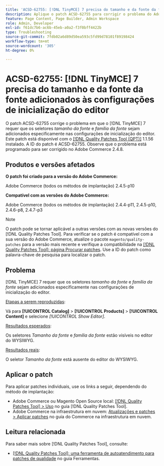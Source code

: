 ```yaml
---
title: 'ACSD-62755: [!DNL TinyMCE] 7 precisa do tamanho e da fonte da fonte adicionados às configurações de inicialização do editor'
description: Aplique o patch ACSD-62755 para corrigir o problema do Adobe Commerce, em que [!DNL TinyMCE] 7 requer que o *tamanho da fonte* e a *família da fonte* sejam adicionados especificamente nas configurações de inicialização do editor.
feature: Page Content, Page Builder, Admin Workspace
role: Admin, Developer
exl-id: f61dc7b6-ac6b-45eb-a0a2-f3f0bff4422b
type: Troubleshooting
source-git-commit: 7fdb02a6d89d50ea593c5fd99d78101f89198424
workflow-type: tm+mt
source-wordcount: '305'
ht-degree: 0%

---
```


# ACSD-62755: [!DNL TinyMCE] 7 precisa do tamanho e da fonte da fonte adicionados às configurações de inicialização do editor

O patch ACSD-62755 corrige o problema em que o [!DNL TinyMCE] 7 requer que os seletores *tamanho da fonte* e *família da fonte* sejam adicionados especificamente nas configurações de inicialização do editor. Este patch está disponível com o [[!DNL Quality Patches Tool (QPT)]](/help/tools/quality-patches-tool/quality-patches-tool-to-self-serve-quality-patches.md) 1.1.56 instalado. A ID do patch é ACSD-62755. Observe que o problema está programado para ser corrigido no Adobe Commerce 2.4.8.

## Produtos e versões afetados

**O patch foi criado para a versão do Adobe Commerce:**

Adobe Commerce (todos os métodos de implantação) 2.4.5-p10

**Compatível com as versões do Adobe Commerce:**

Adobe Commerce (todos os métodos de implantação) 2.4.4-p11, 2.4.5-p10, 2.4.6-p8, 2.4.7-p3

>[!NOTE]
>
>O patch pode se tornar aplicável a outras versões com as novas versões do [!DNL Quality Patches Tool]. Para verificar se o patch é compatível com a sua versão do Adobe Commerce, atualize o pacote `magento/quality-patches` para a versão mais recente e verifique a compatibilidade na [[!DNL Quality Patches Tool]: página Procurar patches](https://experienceleague.adobe.com/tools/commerce-quality-patches/index.html). Use a ID do patch como palavra-chave de pesquisa para localizar o patch.

## Problema

[!DNL TinyMCE] 7 requer que os seletores *tamanho da fonte* e *família da fonte* sejam adicionados especificamente nas configurações de inicialização do editor.

<u>Etapas a serem reproduzidas</u>:

Vá para **[!UICONTROL Catalog]** > **[!UICONTROL Products]** > **[!UICONTROL Content]** e selecione *[!UICONTROL Show Editor]*.

<u>Resultados esperados</u>:

Os seletores *Tamanho da fonte* e *família da fonte* estão visíveis no editor do WYSIWYG.

<u>Resultados reais</u>:

O seletor *Tamanho da fonte* está ausente do editor do WYSIWYG.

## Aplicar o patch

Para aplicar patches individuais, use os links a seguir, dependendo do método de implantação:

* Adobe Commerce ou Magento Open Source local: [[!DNL Quality Patches Tool] > Uso](/help/tools/quality-patches-tool/usage.md) no guia [!DNL Quality Patches Tool].
* Adobe Commerce na infraestrutura em nuvem: [Atualizações e patches > Aplicar patches](https://experienceleague.adobe.com/docs/commerce-cloud-service/user-guide/develop/upgrade/apply-patches.html) no guia do Commerce na infraestrutura em nuvem.

## Leitura relacionada

Para saber mais sobre [!DNL Quality Patches Tool], consulte:

* [[!DNL Quality Patches Tool]: uma ferramenta de autoatendimento para patches de qualidade](/help/tools/quality-patches-tool/quality-patches-tool-to-self-serve-quality-patches.md) no guia Ferramentas.
